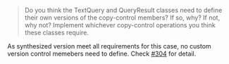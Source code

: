 > Do you think the TextQuery and QueryResult classes need to define their own
> versions of the copy-control members? If so, why? If not, why not? Implement
> whichever copy-control operations you think these classes require.

As synthesized version meet all requirements for this case, no custom version
control memebers need to define. Check
[#304](https://github.com/Mooophy/Cpp-Primer/issues/304#issuecomment-124081395)
for detail.
